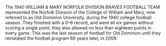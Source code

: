 The 1940 WILLIAM & MARY NORFOLK DIVISION BRAVES FOOTBALL TEAM represented the Norfolk Division of the College of William and Mary, now referred to as Old Dominion University, during the 1940 college football season. They finished with a 0–6 record, and went all six games without scoring a single point; they also allowed no less than eighteen points in every game. This was the last season of football for Old Dominion until they reinstated the football program 69 years later, in 2009.
